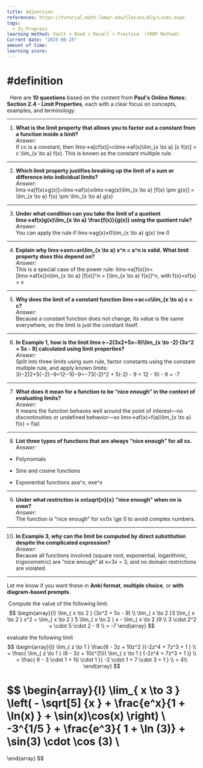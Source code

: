 ```yaml
---
title: Adjunction
references: https://tutorial.math.lamar.edu/Classes/Alg/Lines.aspx
tags:
  - In_Progress
learning method: Vault + Read + Recall + Practice  (VRRP Method)
Current date: "2025-08-25"
amount of time: 
learning score:
---
```


# #definition 
 
Here are **10 questions** based on the content from **Paul's Online Notes: Section 2.4 - Limit Properties**, each with a clear focus on concepts, examples, and terminology:

---

1. **What is the limit property that allows you to factor out a constant from a function inside a limit?**  
    _Answer:_  
    If cc is a constant, then lim⁡x→a[cf(x)]=clim⁡x→af(x)\lim_{x \to a} [c f(x)] = c \lim_{x \to a} f(x). This is known as the constant multiple rule.
    

---

2. **Which limit property justifies breaking up the limit of a sum or difference into individual limits?**  
    _Answer:_  
    lim⁡x→a[f(x)±g(x)]=lim⁡x→af(x)±lim⁡x→ag(x)\lim_{x \to a} [f(x) \pm g(x)] = \lim_{x \to a} f(x) \pm \lim_{x \to a} g(x)
    

---

3. **Under what condition can you take the limit of a quotient lim⁡x→af(x)g(x)\lim_{x \to a} \frac{f(x)}{g(x)} using the quotient rule?**  
    _Answer:_  
    You can apply the rule if lim⁡x→ag(x)≠0\lim_{x \to a} g(x) \ne 0
    

---

4. **Explain why lim⁡x→axn=an\lim_{x \to a} x^n = a^n is valid. What limit property does this depend on?**  
    _Answer:_  
    This is a special case of the power rule: lim⁡x→a[f(x)]n=[lim⁡x→af(x)]n\lim_{x \to a} [f(x)]^n = [\lim_{x \to a} f(x)]^n, with f(x)=xf(x) = x
    

---

5. **Why does the limit of a constant function lim⁡x→ac=c\lim_{x \to a} c = c?**  
    _Answer:_  
    Because a constant function does not change, its value is the same everywhere, so the limit is just the constant itself.
    

---

6. **In Example 1, how is the limit lim⁡x→−2(3x2+5x−9)\lim_{x \to -2} (3x^2 + 5x - 9) calculated using limit properties?**  
    _Answer:_  
    Split into three limits using sum rule, factor constants using the constant multiple rule, and apply known limits:  
    3(−2)2+5(−2)−9=12−10−9=−73(-2)^2 + 5(-2) - 9 = 12 - 10 - 9 = -7
    

---

7. **What does it mean for a function to be “nice enough” in the context of evaluating limits?**  
    _Answer:_  
    It means the function behaves well around the point of interest—no discontinuities or undefined behavior—so lim⁡x→af(x)=f(a)\lim_{x \to a} f(x) = f(a)
    

---

8. **List three types of functions that are always “nice enough” for all xx.**  
    _Answer:_
    

- Polynomials
    
- Sine and cosine functions
    
- Exponential functions axa^x, exe^x
    

---

9. **Under what restriction is xn\sqrt[n]{x} “nice enough” when nn is even?**  
    _Answer:_  
    The function is “nice enough” for x≥0x \ge 0 to avoid complex numbers.
    

---

10. **In Example 3, why can the limit be computed by direct substitution despite the complicated expression?**  
    _Answer:_  
    Because all functions involved (square root, exponential, logarithmic, trigonometric) are “nice enough” at x=3x = 3, and no domain restrictions are violated.
    

---

Let me know if you want these in **Anki format**, **multiple choice**, or **with diagram-based prompts**.












 Compute the value of the following limit.   
$$
\begin{array}{l} 
\lim_{  x \to  2 }   (3x^2  +  5x -  9)     \\
\lim_{  x \to  2 }3    \lim_{  x \to  2 } x^2 +  \lim_{  x \to  2 } 5 \lim_{  x \to  2 }  x     - \lim_{  x \to  2 }9  \\
3  \cdot  2^2  +   \cdot  5 \cdot 2 -    9   \\
  =  -7
\end{array}
$$

evaluate the  following limit 
$$
\begin{array}{l} 
\lim_{  z \to 1 }     \frac{6  -  3z + 10z^2 }{-2z^4   + 7z^3  + 1 }   \\
 =   \frac{ \lim_{  z \to 1 } (6  -  3z + 10z^2)}{ \lim_{  z \to 1 }  (-2z^4   + 7z^3  + 1 )}  \\
 =  \frac{ 6  -   3 \cdot 1    +  10 \cdot 1  }{ -2 \cdot 1   +  7 \cdot  3 + 1 }  \\
=   4\\  
\end{array}
$$


$$
\begin{array}{l} 
\lim_{ x \to  3 }  \left( - \sqrt[5] {x   }  +   \frac{e^x}{1 + \ln(x)  } + \sin(x)\cos(x) \right)  \\
-3^{1/5 }   +  \frac{e^3}{ 1 +  \ln (3)}  + \sin(3) \cdot  \cos (3)   \\
=    
\end{array}
$$